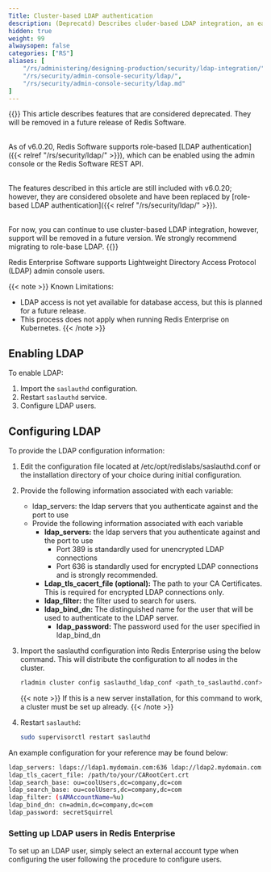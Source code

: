 ```yaml
---
Title: Cluster-based LDAP authentication
description: (Deprecatd) Describes cluder-based LDAP integration, an earlier mechanism to enable LDAP support for Redis Software.  See role-based LDAP for current approach.
hidden: true
weight: 99
alwaysopen: false
categories: ["RS"]
aliases: [
    "/rs/administering/designing-production/security/ldap-integration/",
    "/rs/security/admin-console-security/ldap/",
    "/rs/security/admin-console-security/ldap.md"
]
---
```

{{<warning>}}
This article describes features that are considered deprecated.  They will be removed in a future release of Redis Software.<br/><br/>  
  
As of v6.0.20, Redis Software supports role-based [LDAP authentication]({{< relref "/rs/security/ldap/" >}}), which can be enabled using the admin console or the Redis Software REST API.<br/><br/>  
  
The features described in this article are still included with v6.0.20; however, they are considered obsolete and have been replaced by [role-based LDAP authentication]({{< relref "/rs/security/ldap/" >}}).<br/><br/>  
  
For now, you can continue to use cluster-based LDAP integration, however, support will be removed in a future version.  We strongly recommend migrating to role-base LDAP.
{{</warning>}}

Redis Enterprise Software supports Lightweight Directory Access Protocol (LDAP) admin console users.<!--more-->

{{< note >}}
Known Limitations:

- LDAP access is not yet available for database access, but this is planned for a future release.
- This process does not apply when running Redis Enterprise on Kubernetes.
{{< /note >}}

## Enabling LDAP

To enable LDAP:

1. Import the `saslauthd` configuration.
1. Restart `saslauthd` service.
1. Configure LDAP users.

## Configuring LDAP

To provide the LDAP configuration information:

1. Edit the configuration file located at /etc/opt/redislabs/saslauthd.conf or the installation directory of your choice during initial configuration.
1. Provide the following information associated with each variable:

   - ldap_servers: the ldap servers that you authenticate against and the port to use
   - Provide the following information associated with each variable
        - **ldap_servers:** the ldap servers that you authenticate against and the port to use
            - Port 389 is standardly used for unencrypted LDAP connections
            - Port 636 is standardly used for encrypted LDAP connections and is strongly recommended.
        - **Ldap_tls_cacert_file (optional):** The path to your CA Certificates. This is required for encrypted LDAP connections only.
        - **ldap_filter:** the filter used to search for users.
        - **ldap_bind_dn:** The distinguished name for the user that will be used to authenticate to the LDAP server.
            - **ldap_password:** The password used for the user specified in ldap_bind_dn
1. Import the saslauthd configuration into Redis Enterprise using the below command. This will distribute the configuration to all nodes in the cluster.

    ```sh
    rladmin cluster config saslauthd_ldap_conf <path_to_saslauthd.conf>
    ```

    {{< note >}}
If this is a new server installation, for this command to work, a cluster must be set up already.
    {{< /note >}}

1. Restart `saslauthd`:

    ```sh
    sudo supervisorctl restart saslauthd
    ```

An example configuration for your reference may be found below:

```sh
ldap_servers: ldaps://ldap1.mydomain.com:636 ldap://ldap2.mydomain.com:636
ldap_tls_cacert_file: /path/to/your/CARootCert.crt
ldap_search_base: ou=coolUsers,dc=company,dc=com
ldap_search_base: ou=coolUsers,dc=company,dc=com
ldap_filter: (sAMAccountName=%u)
ldap_bind_dn: cn=admin,dc=company,dc=com
ldap_password: secretSquirrel
```

### Setting up LDAP users in Redis Enterprise

To set up an LDAP user, simply select an external account type when configuring the user following the procedure to configure users.
